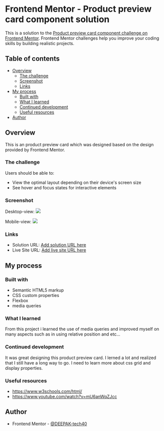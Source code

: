 # Frontend Mentor - Product preview card component solution

This is a solution to the [Product preview card component challenge on Frontend Mentor](https://www.frontendmentor.io/challenges/product-preview-card-component-GO7UmttRfa). Frontend Mentor challenges help you improve your coding skills by building realistic projects.

## Table of contents

- [Overview](#overview)
  - [The challenge](#the-challenge)
  - [Screenshot](#screenshot)
  - [Links](#links)
- [My process](#my-process)
  - [Built with](#built-with)
  - [What I learned](#what-i-learned)
  - [Continued development](#continued-development)
  - [Useful resources](#useful-resources)
- [Author](#author)

## Overview

This is an product preview card which was designed based on the design provided by Frontend Mentor.

### The challenge

Users should be able to:

- View the optimal layout depending on their device's screen size
- See hover and focus states for interactive elements

### Screenshot

Desktop-view:
![](<../../main/screenshots/Product%20preview%20card(desktop-view).png>)

Mobile-view:
![](<../../main/screenshots/Product%20preview%20card(mobile-view).png>)

### Links

- Solution URL: [Add solution URL here](https://your-solution-url.com)
- Live Site URL: [Add live site URL here](https://your-live-site-url.com)

## My process

### Built with

- Semantic HTML5 markup
- CSS custom properties
- Flexbox
- media queries

### What I learned

From this project i learned the use of media queries and improved myself on many aspects such as in using relative position and etc...

### Continued development

It was great designing this product preview card. I lerned a lot and realized that I still have a long way to go. I need to learn more about css grid and display properties.

### Useful resources

- https://www.w3schools.com/html/
- https://www.youtube.com/watch?v=mU6anWqZJcc

## Author

- Frontend Mentor - [@DEEPAK-tech40](https://www.frontendmentor.io/profile/DEEPAK-tech40)
